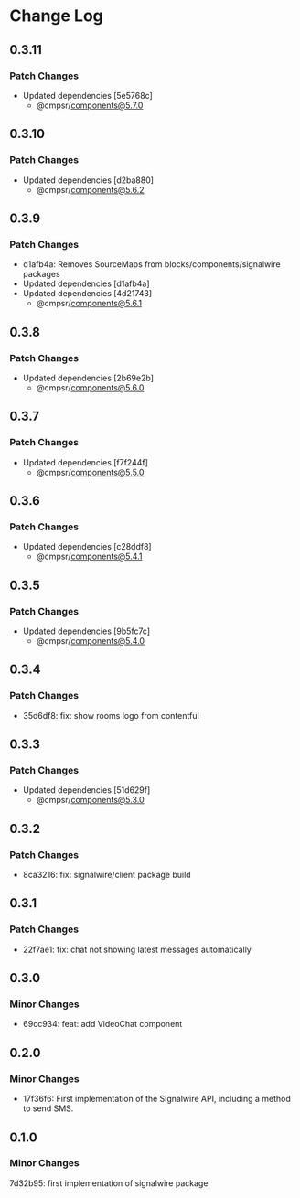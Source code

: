 # Change Log

## 0.3.11

### Patch Changes

- Updated dependencies [5e5768c]
  - @cmpsr/components@5.7.0

## 0.3.10

### Patch Changes

- Updated dependencies [d2ba880]
  - @cmpsr/components@5.6.2

## 0.3.9

### Patch Changes

- d1afb4a: Removes SourceMaps from blocks/components/signalwire packages
- Updated dependencies [d1afb4a]
- Updated dependencies [4d21743]
  - @cmpsr/components@5.6.1

## 0.3.8

### Patch Changes

- Updated dependencies [2b69e2b]
  - @cmpsr/components@5.6.0

## 0.3.7

### Patch Changes

- Updated dependencies [f7f244f]
  - @cmpsr/components@5.5.0

## 0.3.6

### Patch Changes

- Updated dependencies [c28ddf8]
  - @cmpsr/components@5.4.1

## 0.3.5

### Patch Changes

- Updated dependencies [9b5fc7c]
  - @cmpsr/components@5.4.0

## 0.3.4

### Patch Changes

- 35d6df8: fix: show rooms logo from contentful

## 0.3.3

### Patch Changes

- Updated dependencies [51d629f]
  - @cmpsr/components@5.3.0

## 0.3.2

### Patch Changes

- 8ca3216: fix: signalwire/client package build

## 0.3.1

### Patch Changes

- 22f7ae1: fix: chat not showing latest messages automatically

## 0.3.0

### Minor Changes

- 69cc934: feat: add VideoChat component

## 0.2.0

### Minor Changes

- 17f36f6: First implementation of the Signalwire API, including a method to send SMS.

## 0.1.0

### Minor Changes

7d32b95: first implementation of signalwire package
